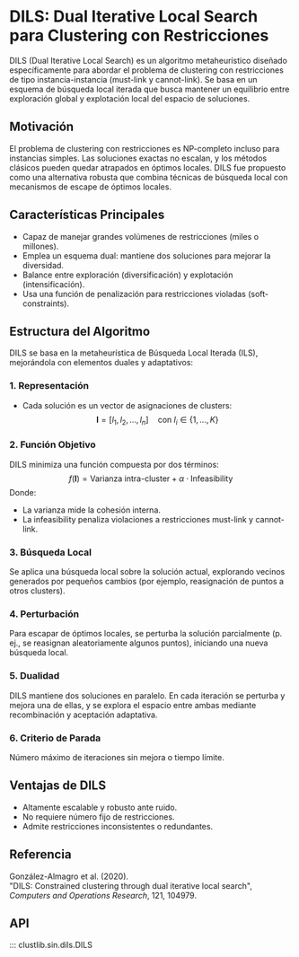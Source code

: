 # DILS: Dual Iterative Local Search para Clustering con Restricciones

DILS (Dual Iterative Local Search) es un algoritmo metaheurístico diseñado específicamente para abordar el problema de clustering con restricciones de tipo instancia-instancia (must-link y cannot-link). Se basa en un esquema de búsqueda local iterada que busca mantener un equilibrio entre exploración global y explotación local del espacio de soluciones.

## Motivación

El problema de clustering con restricciones es NP-completo incluso para instancias simples. Las soluciones exactas no escalan, y los métodos clásicos pueden quedar atrapados en óptimos locales. DILS fue propuesto como una alternativa robusta que combina técnicas de búsqueda local con mecanismos de escape de óptimos locales.

## Características Principales

- Capaz de manejar grandes volúmenes de restricciones (miles o millones).
- Emplea un esquema dual: mantiene dos soluciones para mejorar la diversidad.
- Balance entre exploración (diversificación) y explotación (intensificación).
- Usa una función de penalización para restricciones violadas (soft-constraints).

## Estructura del Algoritmo

DILS se basa en la metaheurística de Búsqueda Local Iterada (ILS), mejorándola con elementos duales y adaptativos:

### 1. Representación

- Cada solución es un vector de asignaciones de clusters:  
  $$
  \mathbf{l} = [l_1, l_2, ..., l_n] \quad \text{con } l_i \in \{1, ..., K\}
  $$

### 2. Función Objetivo

DILS minimiza una función compuesta por dos términos:
$$
f(\mathbf{l}) = \text{Varianza intra-cluster} + \alpha \cdot \text{Infeasibility}
$$
Donde:
- La varianza mide la cohesión interna.
- La infeasibility penaliza violaciones a restricciones must-link y cannot-link.

### 3. Búsqueda Local

Se aplica una búsqueda local sobre la solución actual, explorando vecinos generados por pequeños cambios (por ejemplo, reasignación de puntos a otros clusters).

### 4. Perturbación

Para escapar de óptimos locales, se perturba la solución parcialmente (p. ej., se reasignan aleatoriamente algunos puntos), iniciando una nueva búsqueda local.

### 5. Dualidad

DILS mantiene dos soluciones en paralelo. En cada iteración se perturba y mejora una de ellas, y se explora el espacio entre ambas mediante recombinación y aceptación adaptativa.

### 6. Criterio de Parada

Número máximo de iteraciones sin mejora o tiempo límite.

## Ventajas de DILS

- Altamente escalable y robusto ante ruido.
- No requiere número fijo de restricciones.
- Admite restricciones inconsistentes o redundantes.

## Referencia

González-Almagro et al. (2020).  
"DILS: Constrained clustering through dual iterative local search", *Computers and Operations Research*, 121, 104979.

## API

::: clustlib.sin.dils.DILS